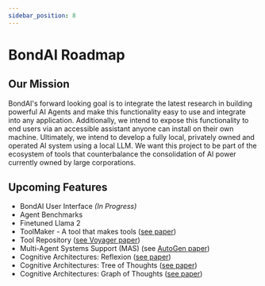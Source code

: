 ```yaml
---
sidebar_position: 8
---
```


# BondAI Roadmap

## Our Mission

BondAI's forward looking goal is to integrate the latest research in building powerful AI Agents and make this functionality easy to use and integrate into any application. Additionally, we intend to expose this functionality to end users via an accessible assistant anyone can install on their own machine. Ultimately, we intend to develop a fully local, privately owned and operated AI system using a local LLM. We want this project to be part of the ecosystem of tools that counterbalance the consolidation of AI power currently owned by large corporations.

## Upcoming Features

- BondAI User Interface *(In Progress)*
- Agent Benchmarks
- Finetuned Llama 2
- ToolMaker - A tool that makes tools ([see paper](https://arxiv.org/abs/2305.17126))
- Tool Repository ([see Voyager paper](https://arxiv.org/abs/2305.16291))
- Multi-Agent Systems Support (MAS) (see [AutoGen paper](https://browse.arxiv.org/pdf/2308.08155.pdf))
- Cognitive Architectures: Reflexion ([see paper](https://arxiv.org/abs/2303.11366))
- Cognitive Architectures: Tree of Thoughts ([see paper](https://arxiv.org/abs/2305.10601))
- Cognitive Architectures: Graph of Thoughts ([see paper](https://arxiv.org/abs/2308.09687))
